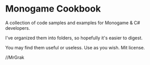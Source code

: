 # Monogame Cookbook

A collection of code samples and examples for Monogame & C# developers.  

I've organized them into folders, so hopefully it's easier to digest.

You may find them useful or useless.  Use as you wish. Mit license. 

//MrGrak

